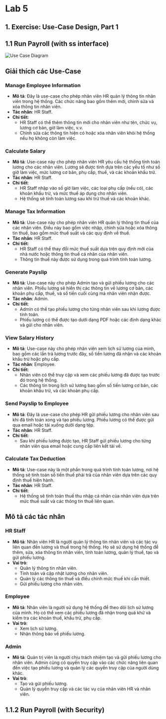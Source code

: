 # Lab 5

## 1. Exercise: Use-Case Design, Part 1

## 1.1 Run Payroll (with ss interface)

![Use Case Diagram](https://www.planttext.com/api/plantuml/png/T99DJiCm48NtFiN8-wgYFniMgAYj20iab03xKJAfB3bsiIU2274o5Xo9As2diHAXi7EUFxrvR-AVh--TPtJSDbfWoTQ1p78e6EjQ0dh8yYGVcxEs7L4lXu-atrQDChtOduHmL3AQaoQGZzWvgpKKdMTg97m8WDPJYJvSFg314q7oXNjJMzSWAtknUzvVJV4zwhBLo0G5QdJTmAncB9_mVSPjFINlo92BPY6Yr-eyC9ifywBeRHW6cVAXRHgw5Pz2X3qj5ZSn9bp7DLJBOwLuUI1DFDQI8xUAN4wlBNbElgbLZ3cIwqZ-KqRqQnx0JGJ_Tl5IXEa3iOt4N9DnMczIaAcI0R2Tv8_19x76_n2J7QXgoqikiGiMyHtz0W00__y30000)

## Giải thích các Use-Case

### Manage Employee Information
- **Mô tả**: Đây là use-case cho phép nhân viên HR quản lý thông tin nhân viên trong hệ thống. Các chức năng bao gồm thêm mới, chỉnh sửa và xóa thông tin nhân viên.
- **Tác nhân**: HR Staff.
- **Chi tiết**:
  - HR Staff có thể thêm thông tin mới cho nhân viên như tên, chức vụ, lương cơ bản, giờ làm việc, v.v.
  - Chỉnh sửa các thông tin hiện có hoặc xóa nhân viên khỏi hệ thống nếu họ không còn làm việc.

### Calculate Salary
- **Mô tả**: Use-case này cho phép nhân viên HR yêu cầu hệ thống tính toán lương cho các nhân viên. Lương sẽ được tính dựa trên các yếu tố như số giờ làm việc, mức lương cơ bản, phụ cấp, thuế, và các khoản khấu trừ.
- **Tác nhân**: HR Staff.
- **Chi tiết**:
  - HR Staff nhập vào số giờ làm việc, các loại phụ cấp (nếu có), các khoản khấu trừ, và mức thuế áp dụng cho nhân viên.
  - Hệ thống sẽ tính toán lương sau khi trừ thuế và các khoản khác.

### Manage Tax Information
- **Mô tả**: Use-case này cho phép nhân viên HR quản lý thông tin thuế của các nhân viên. Điều này bao gồm việc nhập, chỉnh sửa hoặc xóa thông tin thuế, bao gồm mức thuế suất và các quy định về thuế.
- **Tác nhân**: HR Staff.
- **Chi tiết**:
  - HR Staff có thể thay đổi mức thuế suất dựa trên quy định mới của nhà nước hoặc thông tin thuế cá nhân của nhân viên.
  - Thông tin thuế này được sử dụng trong quá trình tính toán lương.

### Generate Payslip
- **Mô tả**: Use-case này cho phép Admin tạo và gửi phiếu lương cho các nhân viên. Phiếu lương sẽ hiển thị các thông tin về lương cơ bản, các khoản phụ cấp, thuế, và số tiền cuối cùng mà nhân viên nhận được.
- **Tác nhân**: Admin.
- **Chi tiết**:
  - Admin có thể tạo phiếu lương cho từng nhân viên sau khi lương được tính toán.
  - Phiếu lương có thể được tạo dưới dạng PDF hoặc các định dạng khác và gửi cho nhân viên.

### View Salary History
- **Mô tả**: Use-case này cho phép nhân viên xem lịch sử lương của mình, bao gồm các lần trả lương trước đây, số tiền lương đã nhận và các khoản khấu trừ hoặc phụ cấp.
- **Tác nhân**: Employee.
- **Chi tiết**:
  - Nhân viên có thể truy cập và xem các phiếu lương đã được tạo trước đó trong hệ thống.
  - Các thông tin trong lịch sử lương bao gồm số tiền lương cơ bản, các khoản khấu trừ, và các khoản phụ cấp.

### Send Payslip to Employee
- **Mô tả**: Đây là use-case cho phép HR gửi phiếu lương cho nhân viên sau khi đã tính toán xong và tạo phiếu lương. Phiếu lương có thể được gửi qua email hoặc tải xuống dưới dạng tệp.
- **Tác nhân**: HR Staff.
- **Chi tiết**:
  - Sau khi phiếu lương được tạo, HR Staff gửi phiếu lương cho từng nhân viên qua email hoặc cung cấp liên kết tải về.

### Calculate Tax Deduction
- **Mô tả**: Use-case này là một phần trong quá trình tính toán lương, nơi hệ thống sẽ tính toán số tiền thuế phải trả của nhân viên dựa trên các quy định thuế hiện hành.
- **Tác nhân**: HR Staff.
- **Chi tiết**:
  - Hệ thống sẽ tính toán thuế thu nhập cá nhân của nhân viên dựa trên mức thuế suất và các thông tin thuế liên quan.

## Mô tả các tác nhân

### HR Staff
- **Mô tả**: Nhân viên HR là người quản lý thông tin nhân viên và các tác vụ liên quan đến lương và thuế trong hệ thống. Họ sẽ sử dụng hệ thống để thêm, sửa, xóa thông tin nhân viên, tính toán lương, quản lý thuế, tạo và gửi phiếu lương.
- **Vai trò**:
  - Quản lý thông tin nhân viên.
  - Tính toán và cập nhật lương cho nhân viên.
  - Quản lý các thông tin thuế và điều chỉnh mức thuế khi cần thiết.
  - Gửi phiếu lương cho nhân viên.

### Employee
- **Mô tả**: Nhân viên là người sử dụng hệ thống để theo dõi lịch sử lương của mình. Họ có thể xem các phiếu lương đã nhận trong quá khứ và kiểm tra các khoản thuế, khấu trừ, phụ cấp.
- **Vai trò**:
  - Xem lịch sử lương.
  - Nhận thông báo về phiếu lương.

### Admin
- **Mô tả**: Quản trị viên là người chịu trách nhiệm tạo và gửi phiếu lương cho nhân viên. Admin cũng có quyền truy cập vào các chức năng liên quan đến việc tạo phiếu lương và quản lý các quyền truy cập của người dùng khác.
- **Vai trò**:
  - Tạo và gửi phiếu lương.
  - Quản lý quyền truy cập và các tác vụ của nhân viên HR và nhân viên.

## 1.1.2 Run Payroll (with Security)
